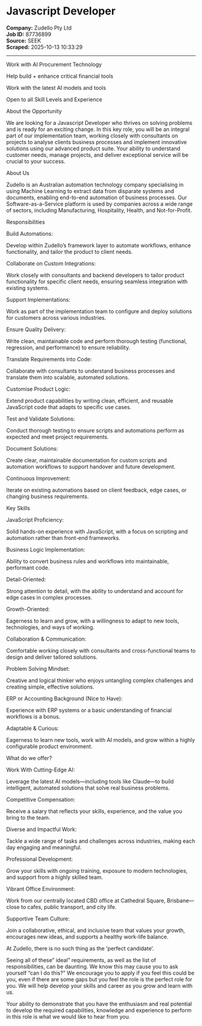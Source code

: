 # Javascript Developer

**Company:** Zudello Pty Ltd  
**Job ID:** 87736899  
**Source:** SEEK  
**Scraped:** 2025-10-13 10:33:29

---

Work with AI Procurement Technology

Help build + enhance critical financial tools

Work with the latest AI models and tools

Open to all Skill Levels and Experience

About the Opportunity

We are looking for a Javascript Developer who thrives on solving problems and is ready for an exciting change. In this key role, you will be an integral part of our implementation team, working closely with consultants on projects to analyse clients business processes and implement innovative solutions using our advanced product suite. Your ability to understand customer needs, manage projects, and deliver exceptional service will be crucial to your success.

About Us

Zudello is an Australian automation technology company specialising in using Machine Learning to extract data from disparate systems and documents, enabling end-to-end automation of business processes. Our Software-as-a-Service platform is used by companies across a wide range of sectors, including Manufacturing, Hospitality, Health, and Not-for-Profit.

Responsibilities

Build Automations:

Develop within Zudello’s framework layer to automate workflows, enhance functionality, and tailor the product to client needs.

Collaborate on Custom Integrations:

Work closely with consultants and backend developers to tailor product functionality for specific client needs, ensuring seamless integration with existing systems.

Support Implementations:

Work as part of the implementation team to configure and deploy solutions for customers across various industries.

Ensure Quality Delivery:

Write clean, maintainable code and perform thorough testing (functional, regression, and performance) to ensure reliability.

Translate Requirements into Code:

Collaborate with consultants to understand business processes and translate them into scalable, automated solutions.

Customise Product Logic:

Extend product capabilities by writing clean, efficient, and reusable JavaScript code that adapts to specific use cases.

Test and Validate Solutions:

Conduct thorough testing to ensure scripts and automations perform as expected and meet project requirements.

Document Solutions:

Create clear, maintainable documentation for custom scripts and automation workflows to support handover and future development.

Continuous Improvement:

Iterate on existing automations based on client feedback, edge cases, or changing business requirements.

Key Skills

JavaScript Proficiency:

Solid hands-on experience with JavaScript, with a focus on scripting and automation rather than front-end frameworks.

Business Logic Implementation:

Ability to convert business rules and workflows into maintainable, performant code.

Detail-Oriented:

Strong attention to detail, with the ability to understand and account for edge cases in complex processes.

Growth-Oriented:

Eagerness to learn and grow, with a willingness to adapt to new tools, technologies, and ways of working.

Collaboration & Communication:

Comfortable working closely with consultants and cross-functional teams to design and deliver tailored solutions.

Problem Solving Mindset:

Creative and logical thinker who enjoys untangling complex challenges and creating simple, effective solutions.

ERP or Accounting Background (Nice to Have):

Experience with ERP systems or a basic understanding of financial workflows is a bonus.

Adaptable & Curious:

Eagerness to learn new tools, work with AI models, and grow within a highly configurable product environment.

What do we offer?

Work With Cutting-Edge AI:

Leverage the latest AI models—including tools like Claude—to build intelligent, automated solutions that solve real business problems.

Competitive Compensation:

Receive a salary that reflects your skills, experience, and the value you bring to the team.

Diverse and Impactful Work:

Tackle a wide range of tasks and challenges across industries, making each day engaging and meaningful.

Professional Development:

Grow your skills with ongoing training, exposure to modern technologies, and support from a highly skilled team.

Vibrant Office Environment:

Work from our centrally located CBD office at Cathedral Square, Brisbane—close to cafes, public transport, and city life.

Supportive Team Culture:

Join a collaborative, ethical, and inclusive team that values your growth, encourages new ideas, and supports a healthy work-life balance.

At Zudello, there is no such thing as the 'perfect candidate’.

Seeing all of these” ideal” requirements, as well as the list of responsibilities, can be daunting. We know this may cause you to ask yourself “can I do this?” We encourage you to apply if you feel this could be you, even if there are some gaps but you feel the role is the perfect role for you. We will help develop your skills and career as you grow and learn with us.

Your ability to demonstrate that you have the enthusiasm and real potential to develop the required capabilities, knowledge and experience to perform in this role is what we would like to hear from you.
